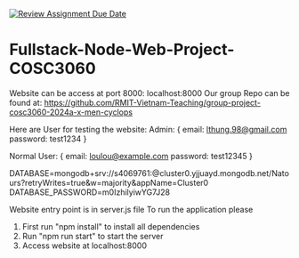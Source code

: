 [![Review Assignment Due Date](https://classroom.github.com/assets/deadline-readme-button-24ddc0f5d75046c5622901739e7c5dd533143b0c8e959d652212380cedb1ea36.svg)](https://classroom.github.com/a/ohvnreiu)

# Fullstack-Node-Web-Project-COSC3060

Website can be access at port 8000: localhost:8000
Our group Repo can be found at: https://github.com/RMIT-Vietnam-Teaching/group-project-cosc3060-2024a-x-men-cyclops

Here are User for testing the website:
Admin: {
email: lthung.98@gmail.com
password: test1234
}

Normal User: {
email: loulou@example.com
password: test12345
}

DATABASE=mongodb+srv://s4069761:<PASSWORD>@cluster0.yjjuayd.mongodb.net/Natours?retryWrites=true&w=majority&appName=Cluster0
DATABASE_PASSWORD=m0IzhilyiwYG7J28

Website entry point is in server.js file
To run the application please

1. First run "npm install" to install all dependencies
2. Run "npm run start" to start the server
3. Access website at localhost:8000
